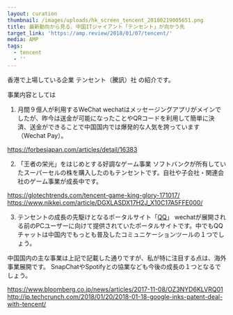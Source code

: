 ```yaml
---
layout: curation
thumbnail: /images/uploads/hk_screen_tencent_20180219005651.png
title: 最新動向から見る、中国ITジャイアント「テンセント」が向かう先
target_link: 'https://amp.review/2018/01/07/tencent/'
media: AMP
tags:
  - tencent
  - ''
---
```

香港で上場している企業 テンセント（騰訊）社 の紹介です。  

事業内容としては

1. 月間９億人が利用するWeChat
wechatはメッセージングアプリがメインでしたが、昨今は送金が可能になったことやQRコードを利用して簡単に決済、送金ができることで中国国内では爆発的な人気を誇っています（Wechat Pay）。

<https://forbesjapan.com/articles/detail/16383>

2. 「王者の栄光」をはじめとする好調なゲーム事業
ソフトバンクが所有していたスーパーセルの株を購入したのもテンセントです。自社や子会社・関連会社のゲーム事業が成長中です。

<https://glotechtrends.com/tencent-game-king-glory-171017/>  
<https://www.nikkei.com/article/DGXLASDX17H2J_X10C17A5FFE000/>  

3. テンセントの成長の先駆けとなるポータルサイト「[QQ](http://www.qq.com/)」
wechatが展開される前のPCユーザーに向けて提供されていたポータルサイトです。中でもQQチャットは中国内でもっとも普及したコミュニケーションツールの１つでしょう。


中国国内の主な事業は上記で記載した通りですが、私が特に注目する点は、海外事業展開です。
SnapChatやSpotifyとの協業なども今後の成長の１つとなるでしょう。

<https://www.bloomberg.co.jp/news/articles/2017-11-08/OZ3NYD6KLVRQ01>
<http://jp.techcrunch.com/2018/01/20/2018-01-18-google-inks-patent-deal-with-tencent/>

